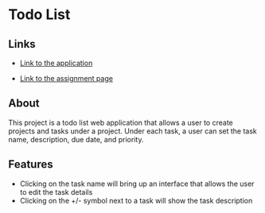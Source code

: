 # Todo List

## Links
- [Link to the application](https://ryanndao.github.io/todo-list/)

- [Link to the assignment page](https://www.theodinproject.com/lessons/node-path-javascript-todo-list)

## About
This project is a todo list web application that allows a user to create projects and tasks under a project. Under each task, a user can set the task name, description, due date, and priority.

## Features
- Clicking on the task name will bring up an interface that allows the user to edit the task details
- Clicking on the +/- symbol next to a task will show the task description
